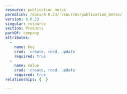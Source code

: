 ```yaml
---
resource: publication_metas
permalink: /docs/0.0.23/resources/publication_metas/
version: 0.0.23
singular: resource
section: Products
partOf: company
attributes:
  -
    name: key
    crud: 'create, read, update'
    required: true
  -
    name: value
    crud: 'create, read, update'
    required: true
relationships: {  }

---
```

